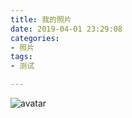 ```yaml
---
title: 我的照片
date: 2019-04-01 23:29:08
categories:
- 照片
tags:
- 测试

---
```

![avatar](https://www.liufanfei.com/image/test/pub_1.jpg)